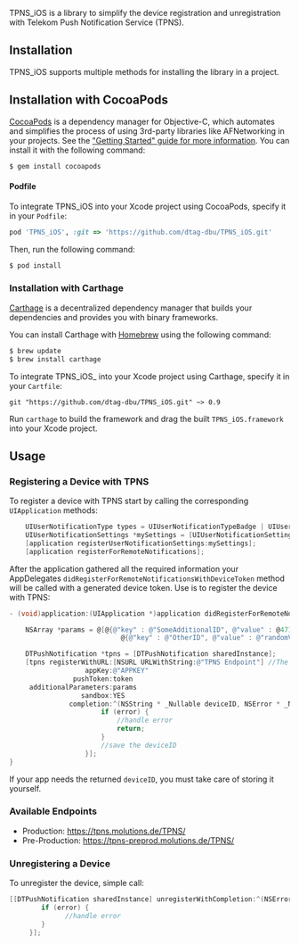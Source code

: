 TPNS_iOS is a library to simplify the device registration and unregistration with Telekom Push Notification Service (TPNS).

## Installation

TPNS_iOS supports multiple methods for installing the library in a project.

## Installation with CocoaPods

[CocoaPods](http://cocoapods.org) is a dependency manager for Objective-C, which automates and simplifies the process of using 3rd-party libraries like AFNetworking in your projects. See the ["Getting Started" guide for more information](https://github.com/AFNetworking/AFNetworking/wiki/Getting-Started-with-AFNetworking). You can install it with the following command:

```bash
$ gem install cocoapods
```
#### Podfile

To integrate TPNS_iOS into your Xcode project using CocoaPods, specify it in your `Podfile`:

```ruby
pod 'TPNS_iOS', :git => 'https://github.com/dtag-dbu/TPNS_iOS.git'
```

Then, run the following command:

```bash
$ pod install
```

### Installation with Carthage

[Carthage](https://github.com/Carthage/Carthage) is a decentralized dependency manager that builds your dependencies and provides you with binary frameworks.

You can install Carthage with [Homebrew](http://brew.sh/) using the following command:

```bash
$ brew update
$ brew install carthage
```

To integrate TPNS_iOS_ into your Xcode project using Carthage, specify it in your `Cartfile`:

```ogdl
git "https://github.com/dtag-dbu/TPNS_iOS.git" ~> 0.9
```

Run `carthage` to build the framework and drag the built `TPNS_iOS.framework` into your Xcode project.

## Usage

### Registering a Device with TPNS

To register a device with TPNS start by calling the corresponding `UIApplication` methods:

```objective-c
    UIUserNotificationType types = UIUserNotificationTypeBadge | UIUserNotificationTypeSound | UIUserNotificationTypeAlert;
    UIUserNotificationSettings *mySettings = [UIUserNotificationSettings settingsForTypes:types categories:nil];
    [application registerUserNotificationSettings:mySettings];
    [application registerForRemoteNotifications];
```

After the application gathered all the required information your AppDelegates `didRegisterForRemoteNotificationsWithDeviceToken` method will be called with a generated device token. Use is to register the device with TPNS:

```objective-c
- (void)application:(UIApplication *)application didRegisterForRemoteNotificationsWithDeviceToken:(NSData *)deviceToken {

    NSArray *params = @[@{@"key" : @"SomeAdditionalID", @"value" : @4711},
                            @{@"key" : @"OtherID", @"value" : @"randomValue"}];

    DTPushNotification *tpns = [DTPushNotification sharedInstance];
    [tpns registerWithURL:[NSURL URLWithString:@"TPNS Endpoint"] //The different endpoints are defined in the DTPushNotification.h file
                   appKey:@"APPKEY"
                pushToken:token
     additionalParameters:params
                  sandbox:YES
               completion:^(NSString * _Nullable deviceID, NSError * _Nullable error) {
                       if (error) {
                           //handle error
                           return;
                       }
                       //save the deviceID
                   }];
}
```

If your app needs the returned ``deviceID``, you must take care of storing it yourself.

### Available Endpoints
* Production: https://tpns.molutions.de/TPNS/
* Pre-Production: https://tpns-preprod.molutions.de/TPNS/

### Unregistering a Device

To unregister the device, simple call:

```objective-c
[[DTPushNotification sharedInstance] unregisterWithCompletion:^(NSError * _Nullable error) {
        if (error) {
              //handle error
        }
     }];
```
